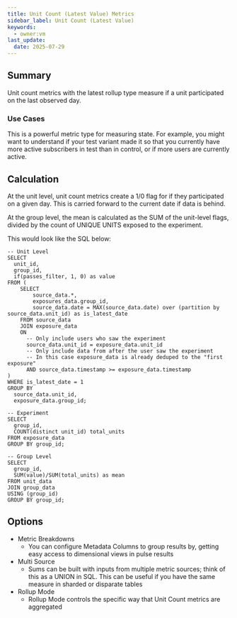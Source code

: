 ```yaml
---
title: Unit Count (Latest Value) Metrics
sidebar_label: Unit Count (Latest Value)
keywords:
  - owner:vm
last_update:
  date: 2025-07-29
---
```


## Summary

Unit count metrics with the latest rollup type measure if a unit participated on the last observed day.

### Use Cases

This is a powerful metric type for measuring state. For example, you might want to understand if your test variant made it so that you currently have more active subscribers in test than in control, or if more users are currently active.

## Calculation

At the unit level, unit count metrics create a 1/0 flag for if they participated on a given day. This is carried forward to the current date if data is behind.

At the group level, the mean is calculated as the SUM of the unit-level flags, divided by the count of UNIQUE UNITS exposed to the experiment.

This would look like the SQL below:

```
-- Unit Level
SELECT
  unit_id,
  group_id,
  if(passes_filter, 1, 0) as value
FROM (
    SELECT
        source_data.*,
        exposures_data.group_id,
        source_data.date = MAX(source_data.date) over (partition by source_data.unit_id) as is_latest_date
    FROM source_data
    JOIN exposure_data
    ON
      -- Only include users who saw the experiment
      source_data.unit_id = exposure_data.unit_id
      -- Only include data from after the user saw the experiment
      -- In this case exposure_data is already deduped to the "first exposure"
      AND source_data.timestamp >= exposure_data.timestamp
)
WHERE is_latest_date = 1
GROUP BY
  source_data.unit_id,
  exposure_data.group_id;

-- Experiment
SELECT
  group_id,
  COUNT(distinct unit_id) total_units
FROM exposure_data
GROUP BY group_id;

-- Group Level
SELECT
  group_id,
  SUM(value)/SUM(total_units) as mean
FROM unit_data
JOIN group_data
USING (group_id)
GROUP BY group_id;
```

## Options

- Metric Breakdowns
  - You can configure Metadata Columns to group results by, getting easy access to dimensional views in pulse results
- Multi Source
  - Sums can be built with inputs from multiple metric sources; think of this as a UNION in SQL. This can be useful if you have the same measure in sharded or disparate tables
- Rollup Mode
  - Rollup Mode controls the specific way that Unit Count metrics are aggregated
